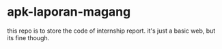 # apk-laporan-magang

this repo is to store the code of internship report. it's just a basic web, but its fine though.

